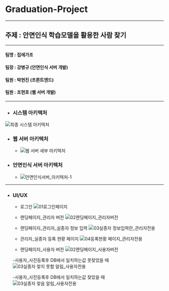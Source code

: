 # Graduation-Project
---
## __주제__ : 안면인식 학습모델을 활용한 사람 찾기
---
#### 팀명 : 집에가조
#### 팀장 : 강병규 (안면인식 서버 개발)
#### 팀원 : 박현진 (프론트엔드)
#### 팀원 : 조현호 (웹 서버 개발)
---
- ### __시스템 아키텍처__

![최종 시스템 아키텍처](https://user-images.githubusercontent.com/111965118/209160731-e5ee3710-77bf-444b-98cf-12bbe7ba1416.jpg)


- ### __웹 서버 아키텍처__
  - ![웹 서버 세부 아키텍처](https://user-images.githubusercontent.com/119674687/218985955-78a05eab-4367-4e5e-addf-e1cf37884f91.png)



- ### __안면인식 서버 아키텍처__
  - ![안면인식서버_아키텍처-1](https://user-images.githubusercontent.com/111965118/213619252-be1002a2-cabb-46de-aec5-58732d70be95.jpg)



------

- ### __UI/UX__
  - 로그인
![01로그인페이지](https://user-images.githubusercontent.com/111965118/209203139-7fc46161-4f4f-48ae-bef4-e9d99f58ade9.PNG)

  - 랜딩페이지_관리자 버전
![02랜딩페이지_관리자버전](https://user-images.githubusercontent.com/111965118/209203148-6593f882-f467-4247-b92b-d9ecddfc179a.PNG)

  - 랜딩페이지_관리자_실종자 정보 입력
![03실종자 정보입력란_관리자전용](https://user-images.githubusercontent.com/111965118/209203188-63abacc7-1bdb-4b8c-a74a-b12064e0485c.PNG)

  - 관리자_실종자 등록 현황 페이지
  ![04등록현황 페이지_관리자전용](https://user-images.githubusercontent.com/111965118/209203197-79fa4465-488e-41d5-afb9-de5a2c53f8cc.PNG)
  
  - 랜딩페이지_사용자 버전
  ![02랜딩페이지_사용자버전](https://user-images.githubusercontent.com/111965118/209203165-7e5e05b7-a092-4785-845b-cd5822a3e4ce.PNG)
  
  -사용자_사진등록후 DB에서 일치하는값 못찾았을 때
  ![03실종자 찾지 못함 알림_사용자전용](https://user-images.githubusercontent.com/111965118/209203196-16225174-3899-4aa0-9f84-e0c50b66b471.PNG)
  
  -사용자_사진등록후 DB에서 일치하는값 찾았을 때
  ![03실종자 찾음 알림_사용자전용](https://user-images.githubusercontent.com/111965118/209203194-7e4432ba-ad43-49e4-a56f-758b678af8cd.PNG)
   
   

